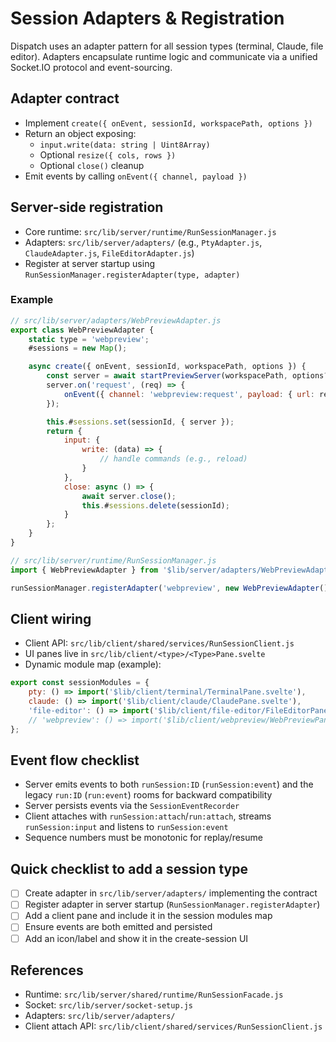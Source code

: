 # Session Adapters & Registration

Dispatch uses an adapter pattern for all session types (terminal, Claude, file editor). Adapters encapsulate runtime logic and communicate via a unified Socket.IO protocol and event-sourcing.

## Adapter contract

- Implement `create({ onEvent, sessionId, workspacePath, options })`
- Return an object exposing:
  - `input.write(data: string | Uint8Array)`
  - Optional `resize({ cols, rows })`
  - Optional `close()` cleanup
- Emit events by calling `onEvent({ channel, payload })`

## Server-side registration

- Core runtime: `src/lib/server/runtime/RunSessionManager.js`
- Adapters: `src/lib/server/adapters/` (e.g., `PtyAdapter.js`, `ClaudeAdapter.js`, `FileEditorAdapter.js`)
- Register at server startup using `RunSessionManager.registerAdapter(type, adapter)`

### Example

```js
// src/lib/server/adapters/WebPreviewAdapter.js
export class WebPreviewAdapter {
	static type = 'webpreview';
	#sessions = new Map();

	async create({ onEvent, sessionId, workspacePath, options }) {
		const server = await startPreviewServer(workspacePath, options?.port);
		server.on('request', (req) => {
			onEvent({ channel: 'webpreview:request', payload: { url: req.url, method: req.method } });
		});

		this.#sessions.set(sessionId, { server });
		return {
			input: {
				write: (data) => {
					// handle commands (e.g., reload)
				}
			},
			close: async () => {
				await server.close();
				this.#sessions.delete(sessionId);
			}
		};
	}
}
```

```js
// src/lib/server/runtime/RunSessionManager.js
import { WebPreviewAdapter } from '$lib/server/adapters/WebPreviewAdapter.js';

runSessionManager.registerAdapter('webpreview', new WebPreviewAdapter());
```

## Client wiring

- Client API: `src/lib/client/shared/services/RunSessionClient.js`
- UI panes live in `src/lib/client/<type>/<Type>Pane.svelte`
- Dynamic module map (example):

```js
export const sessionModules = {
	pty: () => import('$lib/client/terminal/TerminalPane.svelte'),
	claude: () => import('$lib/client/claude/ClaudePane.svelte'),
	'file-editor': () => import('$lib/client/file-editor/FileEditorPane.svelte')
	// 'webpreview': () => import('$lib/client/webpreview/WebPreviewPane.svelte'),
};
```

## Event flow checklist

- Server emits events to both `runSession:ID` (`runSession:event`) and the legacy `run:ID`
  (`run:event`) rooms for backward compatibility
- Server persists events via the `SessionEventRecorder`
- Client attaches with `runSession:attach`/`run:attach`, streams `runSession:input` and listens to
  `runSession:event`
- Sequence numbers must be monotonic for replay/resume

## Quick checklist to add a session type

- [ ] Create adapter in `src/lib/server/adapters/` implementing the contract
- [ ] Register adapter in server startup (`RunSessionManager.registerAdapter`)
- [ ] Add a client pane and include it in the session modules map
- [ ] Ensure events are both emitted and persisted
- [ ] Add an icon/label and show it in the create-session UI

## References

- Runtime: `src/lib/server/shared/runtime/RunSessionFacade.js`
- Socket: `src/lib/server/socket-setup.js`
- Adapters: `src/lib/server/adapters/`
- Client attach API: `src/lib/client/shared/services/RunSessionClient.js`
